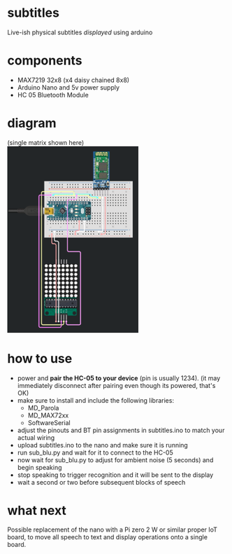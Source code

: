 # subtitles
Live-ish physical subtitles *displayed* using arduino

# components
- MAX7219 32x8 (x4 daisy chained 8x8)
- Arduino Nano and 5v power supply
- HC 05 Bluetooth Module

# diagram
(single matrix shown here)  
<img src="assets/diagram.png" width=300>

# how to use
- power and **pair the HC-05 to your device** (pin is usually 1234). (it may immediately disconnect after pairing even though its powered, that's OK)
- make sure to install and include the following libraries:
    -  MD_Parola
    -  MD_MAX72xx
    -  SoftwareSerial
- adjust the pinouts and BT pin assignments in subtitles.ino to match your actual wiring
- upload subtitles.ino to the nano and make sure it is running
- run sub_blu.py and wait for it to connect to the HC-05
- now wait for sub_blu.py to adjust for ambient noise (5 seconds) and begin speaking
- stop speaking to trigger recognition and it will be sent to the display
- wait a second or two before subsequent blocks of speech

# what next
Possible replacement of the nano with a Pi zero 2 W or similar proper IoT board, to move all speech to text and display operations onto a single board.

